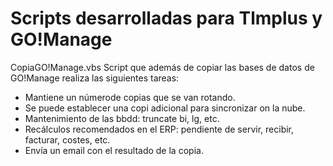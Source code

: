 # Scripts desarrolladas para Tlmplus y GO!Manage

CopiaGO!Manage.vbs
  Script que además de copiar las bases de datos de GO!Manage realiza las siguientes tareas:
  - Mantiene un númerode copias que se van rotando.
  - Se puede establecer una copi adicional para sincronizar on la nube.
  - Mantenimiento de las bbdd: truncate bi, lg, etc.
  - Recálculos recomendados en el ERP: pendiente de servir, recibir, facturar, costes, etc.
  - Envía un email con el resultado de la copia.
